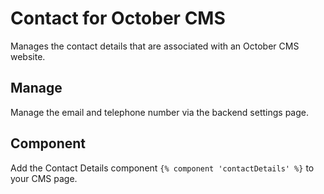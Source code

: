 # Contact for October CMS
Manages the contact details that are associated with an October CMS website.

## Manage
Manage the email and telephone number via the backend settings page.

## Component
Add the Contact Details component `{% component 'contactDetails' %}` to your CMS page.